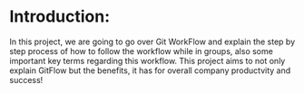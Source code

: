 # Introduction:
In this project, we are going to go over Git WorkFlow and explain the step by step process of how to follow the workflow while in groups, also some important key terms regarding this workflow. This project aims to not only explain GitFlow but the benefits, it has for overall company productvity and success!
